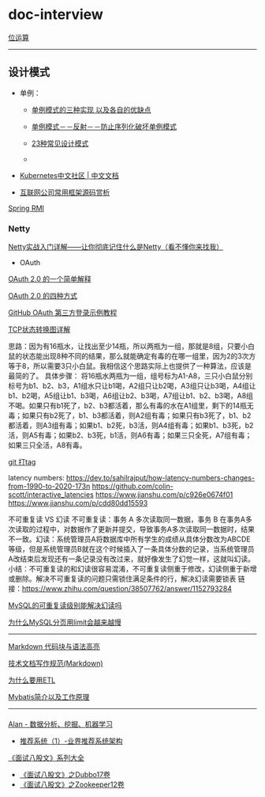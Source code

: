 # doc-interview

[位运算](./base/bit-operation.md)


---

## 设计模式

- 单例：
  - [单例模式的三种实现 以及各自的优缺点](https://blog.csdn.net/YECrazy/article/details/79481964)
  - [单例模式－－反射－－防止序列化破坏单例模式](https://www.cnblogs.com/ttylinux/p/6498822.html)


  - [23种常见设计模式](https://github.com/xingshaocheng/architect-awesome/blob/master/README.md#%E5%BA%94%E7%94%A8%E5%9C%BA%E6%99%AF)
  - 


- [Kubernetes中文社区 | 中文文档](http://docs.kubernetes.org.cn/)

- [互联网公司常用框架源码赏析](https://github.com/doocs/source-code-hunter)

[Spring RMI](https://github.com/doocs/source-code-hunter/blob/main/docs/Spring/RMI/Spring-RMI.md)

### Netty
[Netty实战入门详解——让你彻底记住什么是Netty（看不懂你来找我）](https://www.cnblogs.com/nanaheidebk/p/11025362.html)

- OAuth

[OAuth 2.0 的一个简单解释](https://www.ruanyifeng.com/blog/2019/04/oauth_design.html)

[OAuth 2.0 的四种方式](https://www.ruanyifeng.com/blog/2019/04/oauth-grant-types.html)

[GitHub OAuth 第三方登录示例教程](https://www.ruanyifeng.com/blog/2019/04/github-oauth.html)



[TCP状态转换图详解](https://blog.csdn.net/wenqian1991/article/details/40110703)




思路：因为有16瓶水，让找出至少14瓶，所以两瓶为一组，那就是8组，只要小白鼠的状态能出现8种不同的结果，那么就能确定有毒的在哪一组里，因为2的3次方等于8，所以需要3只小白鼠。我相信这个思路实际上也提供了一种算法，应该是最简的了。
具体步骤：
将16瓶水两瓶为一组，组号标为A1-A8，三只小白鼠分别标号为b1、b2、b3，A1组水只让b1喝，A2组只让b2喝，A3组只让b3喝，A4组让b1、b2喝，A5组让b1、b3喝，A6组让b2、b3喝，A7组让b1、b2、b3喝，A8组不喝。如果只有b1死了，b2、b3都活着，那么有毒的水在A1组里，剩下的14瓶无毒；如果只有b2死了，b1、b3都活着，则A2组有毒；如果只有b3死了，b1、b2都活着，则A3组有毒；如果b1、b2死，b3活，则A4组有毒；如果b1、b3死，b2活，则A5有毒；如果b2、b3死，b1活，则A6有毒；如果三只全死，A7组有毒；如果三只全活，A8有毒。


[git 打tag](https://www.jianshu.com/p/cdd80dd15593)


latency numbers:
https://dev.to/sahilrajput/how-latency-numbers-changes-from-1990-to-2020-173n
https://github.com/colin-scott/interactive_latencies
https://www.jianshu.com/p/c926e0674f01
https://www.jianshu.com/p/cdd80dd15593

不可重复读 VS 幻读
不可重复读：事务 A 多次读取同一数据，事务 B 在事务A多次读取的过程中，对数据作了更新并提交，导致事务A多次读取同一数据时，结果不一致。幻读：系统管理员A将数据库中所有学生的成绩从具体分数改为ABCDE等级，但是系统管理员B就在这个时候插入了一条具体分数的记录，当系统管理员A改结束后发现还有一条记录没有改过来，就好像发生了幻觉一样，这就叫幻读。小结：不可重复读的和幻读很容易混淆，不可重复读侧重于修改，幻读侧重于新增或删除。解决不可重复读的问题只需锁住满足条件的行，解决幻读需要锁表
链接：https://www.zhihu.com/question/38507762/answer/1152793284

[MySQL的可重复读级别能解决幻读吗](https://www.cnblogs.com/liyus/p/10556563.html)

[为什么MySQL分页用limit会越来越慢](https://www.jb51.net/article/218042.htm)


---
[Markdown 代码块与语法高亮](https://www.jianshu.com/p/65ab196bef04)

[技术文档写作规范(Markdown)](https://www.jianshu.com/p/3b638180e42c)

[为什么要用ETL](https://zhuanlan.zhihu.com/p/337994072)

[Mybatis简介以及工作原理](https://www.cnblogs.com/leduo-zuul/p/10679367.html)




-----------
#### 
[Alan - 数据分析、挖掘、机器学习](https://www.zhihu.com/people/ou-min-yang-38)
- [推荐系统（1）-业界推荐系统架构](https://zhuanlan.zhihu.com/p/93183929)

[《面试八股文》系列大全](https://mp.weixin.qq.com/s/xxd_bxgVWIgfB5QIVPfZsQ)
- [《面试八股文》之Dubbo17卷](https://mp.weixin.qq.com/s?__biz=Mzk0MjA4ODcxNQ==&mid=2247498926&idx=1&sn=da6c9a5185fd77b642967f046e85ae4b&chksm=c2cacbcaf5bd42dc66dfed29f35d6ce4bf1a57d3726277143dfffa039d5f3e6aa9809b96f45c&scene=21#wechat_redirect)
- [《面试八股文》之Zookeeper12卷](https://mp.weixin.qq.com/s?__biz=Mzk0MjA4ODcxNQ==&mid=2247499180&idx=1&sn=3574f2c29ab7fa1d8a827761d3769199&chksm=c2cacac8f5bd43dec28430e86a6f22411890d6e4c49bdd68f484eb499d84f1fd102aa21351c5&scene=21#wechat_redirect)

